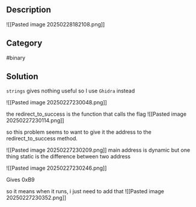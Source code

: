 ## Description
![[Pasted image 20250228182108.png]]
## Category
#binary
## Solution
`strings` gives nothing useful so I use `Ghidra` instead

![[Pasted image 20250227230048.png]]

the redirect_to_success is the function that calls the flag
![[Pasted image 20250227230114.png]]

so this problem seems to want to give it the address to the redirect_to_success method.

![[Pasted image 20250227230209.png]]
main address is dynamic but one thing static is the difference between two address

![[Pasted image 20250227230246.png]]

Gives 0xB9

so it means when it runs, i just need to add that
![[Pasted image 20250227230352.png]]
